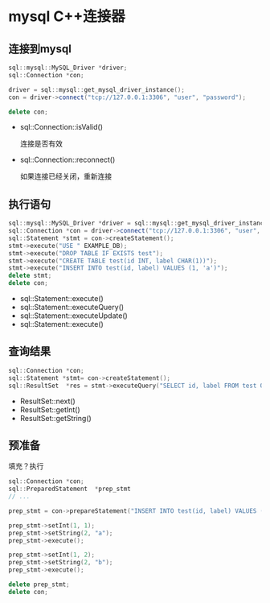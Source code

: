 # mysql C++连接器

## 连接到mysql

```cpp
sql::mysql::MySQL_Driver *driver;
sql::Connection *con;

driver = sql::mysql::get_mysql_driver_instance();
con = driver->connect("tcp://127.0.0.1:3306", "user", "password");

delete con;
```

- sql::Connection::isValid()

  连接是否有效

- sql::Connection::reconnect()

  如果连接已经关闭，重新连接

## 执行语句

```cpp
sql::mysql::MySQL_Driver *driver = sql::mysql::get_mysql_driver_instance();
sql::Connection *con = driver->connect("tcp://127.0.0.1:3306", "user", "password");
sql::Statement *stmt = con->createStatement();
stmt->execute("USE " EXAMPLE_DB);
stmt->execute("DROP TABLE IF EXISTS test");
stmt->execute("CREATE TABLE test(id INT, label CHAR(1))");
stmt->execute("INSERT INTO test(id, label) VALUES (1, 'a')");
delete stmt;
delete con;
```

- sql::Statement::execute()
- sql::Statement::executeQuery()
- sql::Statement::executeUpdate()
- sql::Statement::execute()

## 查询结果

```cpp
sql::Connection *con;
sql::Statement *stmt= con->createStatement();
sql::ResultSet  *res = stmt->executeQuery("SELECT id, label FROM test ORDER BY id ASC");
```

- ResultSet::next()
- ResultSet::getInt()
- ResultSet::getString()

## 预准备

填充？执行

```cpp
sql::Connection *con;
sql::PreparedStatement  *prep_stmt
// ...

prep_stmt = con->prepareStatement("INSERT INTO test(id, label) VALUES (?, ?)");

prep_stmt->setInt(1, 1);
prep_stmt->setString(2, "a");
prep_stmt->execute();

prep_stmt->setInt(1, 2);
prep_stmt->setString(2, "b");
prep_stmt->execute();

delete prep_stmt;
delete con;
```

